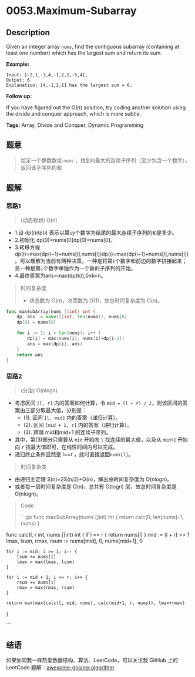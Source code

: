 # 0053.Maximum-Subarray

## Description

Given an integer array `nums`, find the contiguous subarray \(containing at least one number\) which has the largest sum and return its sum.

**Example:**

```text
Input: [-2,1,-3,4,-1,2,1,-5,4],
Output: 6
Explanation: [4,-1,2,1] has the largest sum = 6.
```

**Follow up:**

If you have figured out the O\(_n_\) solution, try coding another solution using the divide and conquer approach, which is more subtle.

**Tags:** Array, Divide and Conquer, Dynamic Programming

## 题意

> 给定一个整数数组 `nums` ，找到`和`最大的连续子序列（至少包含一个数字），返回该子序列的和

## 题解

### 思路1

> \(动态规划\) O\(n\)

* 1.设 dp\(i\)dp\(i\) 表示以第`i`y个数字为结尾的最大连续子序列的`和`是多少。
* 2.初始化 dp\(0\)=nums\[0\]dp\(0\)=nums\[0\]。
* 3.转移方程 dp\(i\)=max\(dp\(i−1\)+nums\[i\],nums\[i\]\)dp\(i\)=max\(dp\(i−1\)+nums\[i\],nums\[i\]\)。可以理解为当前有两种决策，一种是将第`i`个数字和前边的数字拼接起来；另一种是第`i`个数字单独作为一个新的子序列的开始。
* 4.最终答案为ans=max\(dp\(k\)\),0≤k&lt;n。

> 时间复杂度
>
> * 状态数为 O\(n\)，决策数为 O\(1\)，故总时间复杂度为 O\(n\)。

```go
func maxSubArray(nums []int) int {
    dp, ans := make([]int, len(nums)), nums[0]
    dp[0] = nums[0]

    for i := 1; i < len(nums); i++ {
        dp[i] = max(nums[i], nums[i]+dp[i-1])
        ans = max(dp[i], ans)
    }
    return ans
}
```

### 思路2

> \(分治\) O\(nlogn\)

* 考虑区间 `[l, r]` 内的答案如何计算，令 `mid = (l + r) / 2`，则该区间的答案由三部分取最大值，分别是：
  * \(1\). 区间 `[l, mid]` 内的答案（递归计算）。
  * \(2\). 区间 `[mid + 1, r]` 内的答案（递归计算）。
  * \(3\). 跨越 mid和mid+1 的连续子序列。
* 其中，第\(3\)部分只需要从 `mid` 开始向 `l` 找连续的最大值，以及从 `mid+1` 开始向 `r` 找最大值即可，在线性时间内可以完成。
* 递归终止条件显然是 l==r ，此时直接返回`nums[l]`。

> 时间复杂度

* 由递归主定理 S\(n\)=2S\(n/2\)+O\(n\)，解出总时间复杂度为 O\(nlogn\)。
* 或者每一层时间复杂度是 O\(n\)，总共有 O\(logn\) 层，故总时间复杂度是 O\(nlogn\)。

> Code
>
> \`\`\`go func maxSubArray\(nums \[\]int\) int { return calc\(0, len\(nums\)-1, nums\) }

func calc\(l, r int, nums \[\]int\) int { if l == r { return nums\[l\] } mid := \(l + r\) &gt;&gt; 1 lmax, lsum, rmax, rsum := nums\[mid\], 0, nums\[mid+1\], 0

```text
for i := mid; i >= 1; i-- {
    lsum += nums[i]
    lmax = max(lmax, lsum)
}

for i := mid + 1; i <= r; i++ {
    rsum += nums[i]
    rmax = max(rmax, rsum)
}

return max(max(calc(l, mid, nums), calc(mid+1, r, nums)), lmax+rmax)
```

}

\`\`\`

## 结语

如果你同我一样热爱数据结构、算法、LeetCode，可以关注我 GitHub 上的 LeetCode 题解：[awesome-golang-algorithm](https://github.com/kylesliu/awesome-golang-algorithm)

